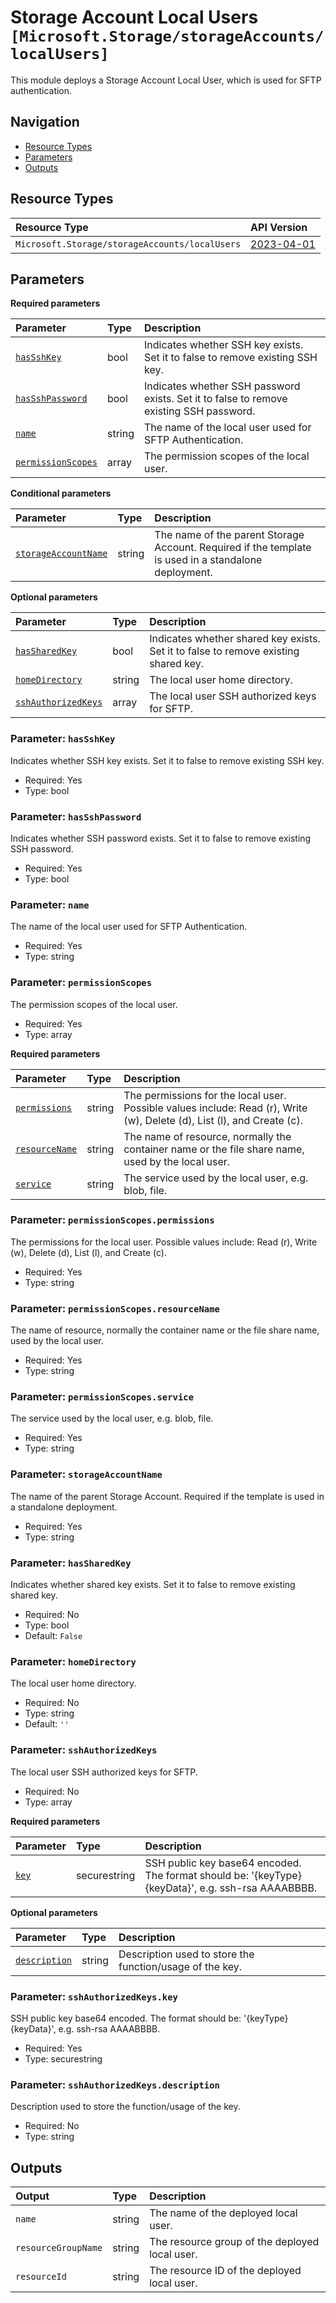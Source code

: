 # Storage Account Local Users `[Microsoft.Storage/storageAccounts/localUsers]`

This module deploys a Storage Account Local User, which is used for SFTP authentication.

## Navigation

- [Resource Types](#Resource-Types)
- [Parameters](#Parameters)
- [Outputs](#Outputs)

## Resource Types

| Resource Type | API Version |
| :-- | :-- |
| `Microsoft.Storage/storageAccounts/localUsers` | [2023-04-01](https://learn.microsoft.com/en-us/azure/templates/Microsoft.Storage/2023-04-01/storageAccounts/localUsers) |

## Parameters

**Required parameters**

| Parameter | Type | Description |
| :-- | :-- | :-- |
| [`hasSshKey`](#parameter-hassshkey) | bool | Indicates whether SSH key exists. Set it to false to remove existing SSH key. |
| [`hasSshPassword`](#parameter-hassshpassword) | bool | Indicates whether SSH password exists. Set it to false to remove existing SSH password. |
| [`name`](#parameter-name) | string | The name of the local user used for SFTP Authentication. |
| [`permissionScopes`](#parameter-permissionscopes) | array | The permission scopes of the local user. |

**Conditional parameters**

| Parameter | Type | Description |
| :-- | :-- | :-- |
| [`storageAccountName`](#parameter-storageaccountname) | string | The name of the parent Storage Account. Required if the template is used in a standalone deployment. |

**Optional parameters**

| Parameter | Type | Description |
| :-- | :-- | :-- |
| [`hasSharedKey`](#parameter-hassharedkey) | bool | Indicates whether shared key exists. Set it to false to remove existing shared key. |
| [`homeDirectory`](#parameter-homedirectory) | string | The local user home directory. |
| [`sshAuthorizedKeys`](#parameter-sshauthorizedkeys) | array | The local user SSH authorized keys for SFTP. |

### Parameter: `hasSshKey`

Indicates whether SSH key exists. Set it to false to remove existing SSH key.

- Required: Yes
- Type: bool

### Parameter: `hasSshPassword`

Indicates whether SSH password exists. Set it to false to remove existing SSH password.

- Required: Yes
- Type: bool

### Parameter: `name`

The name of the local user used for SFTP Authentication.

- Required: Yes
- Type: string

### Parameter: `permissionScopes`

The permission scopes of the local user.

- Required: Yes
- Type: array

**Required parameters**

| Parameter | Type | Description |
| :-- | :-- | :-- |
| [`permissions`](#parameter-permissionscopespermissions) | string | The permissions for the local user. Possible values include: Read (r), Write (w), Delete (d), List (l), and Create (c). |
| [`resourceName`](#parameter-permissionscopesresourcename) | string | The name of resource, normally the container name or the file share name, used by the local user. |
| [`service`](#parameter-permissionscopesservice) | string | The service used by the local user, e.g. blob, file. |

### Parameter: `permissionScopes.permissions`

The permissions for the local user. Possible values include: Read (r), Write (w), Delete (d), List (l), and Create (c).

- Required: Yes
- Type: string

### Parameter: `permissionScopes.resourceName`

The name of resource, normally the container name or the file share name, used by the local user.

- Required: Yes
- Type: string

### Parameter: `permissionScopes.service`

The service used by the local user, e.g. blob, file.

- Required: Yes
- Type: string

### Parameter: `storageAccountName`

The name of the parent Storage Account. Required if the template is used in a standalone deployment.

- Required: Yes
- Type: string

### Parameter: `hasSharedKey`

Indicates whether shared key exists. Set it to false to remove existing shared key.

- Required: No
- Type: bool
- Default: `False`

### Parameter: `homeDirectory`

The local user home directory.

- Required: No
- Type: string
- Default: `''`

### Parameter: `sshAuthorizedKeys`

The local user SSH authorized keys for SFTP.

- Required: No
- Type: array

**Required parameters**

| Parameter | Type | Description |
| :-- | :-- | :-- |
| [`key`](#parameter-sshauthorizedkeyskey) | securestring | SSH public key base64 encoded. The format should be: '{keyType} {keyData}', e.g. ssh-rsa AAAABBBB. |

**Optional parameters**

| Parameter | Type | Description |
| :-- | :-- | :-- |
| [`description`](#parameter-sshauthorizedkeysdescription) | string | Description used to store the function/usage of the key. |

### Parameter: `sshAuthorizedKeys.key`

SSH public key base64 encoded. The format should be: '{keyType} {keyData}', e.g. ssh-rsa AAAABBBB.

- Required: Yes
- Type: securestring

### Parameter: `sshAuthorizedKeys.description`

Description used to store the function/usage of the key.

- Required: No
- Type: string

## Outputs

| Output | Type | Description |
| :-- | :-- | :-- |
| `name` | string | The name of the deployed local user. |
| `resourceGroupName` | string | The resource group of the deployed local user. |
| `resourceId` | string | The resource ID of the deployed local user. |

